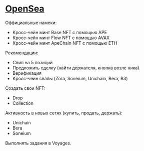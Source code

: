 # [OpenSea](https://opensea.io/)

Оффициальные намеки:
 - Кросс-чейн минт Base NFT с помощью APE
 - Кросс-чейн минт Flow NFT с помощью AVAX
 - Кросс-чейн минт ApeChain NFT с помощью ETH

Рекомендации:
- Свип на 5 позиций
- Предложить сделку (найти держателя, кнопка возле ника)
- Верификация
- Кросс-чейн свапы (Zora, Soneium, Unichain, Bera, B3)

Создать свои NFT:
- Drop
- Collection

Активность в новых сетях (купить, продать, держать):
- Unichain
- Bera
- Soneium

Выполнять задания в Voyages.
